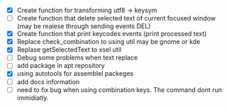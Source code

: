  - [x] Create function for transforming utf8 -> keysym
 - [ ] Create function that delete selected text of current focused window (may be realese through sending events DEL)
 - [x]  Create function that print keycodes events (print processed text)
 - [x] Replace check_combination to using util may be gnome or kde
 - [x] Replase getSelectedText to xsel util
 - [ ] Debug some problems when text replace
 - [ ] add package in apt repository 
 - [x] using autotools for assemblel packeges
 - [ ] add docs information
 - [ ] need to fix bug when using combination keys. The command dont run immidiatly.